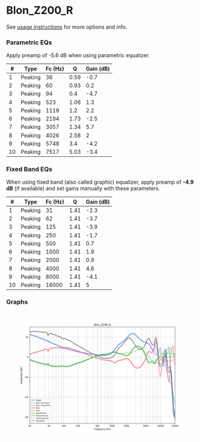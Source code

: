 # Blon_Z200_R
See [usage instructions](https://github.com/jaakkopasanen/AutoEq#usage) for more options and info.

### Parametric EQs
Apply preamp of -5.6 dB when using parametric equalizer.

|   # | Type    |   Fc (Hz) |    Q |   Gain (dB) |
|-----|---------|-----------|------|-------------|
|   1 | Peaking |        36 | 0.59 |        -0.7 |
|   2 | Peaking |        60 | 0.93 |         0.2 |
|   3 | Peaking |        94 | 0.4  |        -4.7 |
|   4 | Peaking |       523 | 1.06 |         1.3 |
|   5 | Peaking |      1119 | 1.2  |         2.2 |
|   6 | Peaking |      2194 | 1.73 |        -2.5 |
|   7 | Peaking |      3057 | 1.34 |         5.7 |
|   8 | Peaking |      4026 | 2.58 |         2   |
|   9 | Peaking |      5748 | 3.4  |        -4.2 |
|  10 | Peaking |      7517 | 5.03 |        -3.4 |

### Fixed Band EQs
When using fixed band (also called graphic) equalizer, apply preamp of **-4.9 dB** (if available) and set gains manually with these parameters.

|   # | Type    |   Fc (Hz) |    Q |   Gain (dB) |
|-----|---------|-----------|------|-------------|
|   1 | Peaking |        31 | 1.41 |        -2.3 |
|   2 | Peaking |        62 | 1.41 |        -3.7 |
|   3 | Peaking |       125 | 1.41 |        -3.9 |
|   4 | Peaking |       250 | 1.41 |        -1.7 |
|   5 | Peaking |       500 | 1.41 |         0.7 |
|   6 | Peaking |      1000 | 1.41 |         1.9 |
|   7 | Peaking |      2000 | 1.41 |         0.9 |
|   8 | Peaking |      4000 | 1.41 |         4.6 |
|   9 | Peaking |      8000 | 1.41 |        -4.1 |
|  10 | Peaking |     16000 | 1.41 |         5   |

### Graphs
![](./Blon_Z200_R.png)
